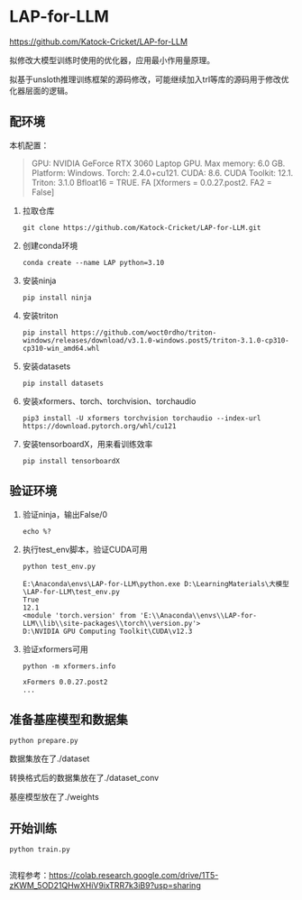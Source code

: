 # LAP-for-LLM

https://github.com/Katock-Cricket/LAP-for-LLM

拟修改大模型训练时使用的优化器，应用最小作用量原理。

拟基于unsloth推理训练框架的源码修改，可能继续加入trl等库的源码用于修改优化器层面的逻辑。

## 配环境

本机配置：

> GPU: NVIDIA GeForce RTX 3060 Laptop GPU. Max memory: 6.0 GB. Platform: Windows.
> Torch: 2.4.0+cu121. CUDA: 8.6. CUDA Toolkit: 12.1. Triton: 3.1.0
> Bfloat16 = TRUE. FA [Xformers = 0.0.27.post2. FA2 = False]

1. 拉取仓库

     ```
     git clone https://github.com/Katock-Cricket/LAP-for-LLM.git
     ```

2. 创建conda环境

     ```
     conda create --name LAP python=3.10
     ```

3. 安装ninja

     ```
     pip install ninja
     ```

4. 安装triton

     ```
     pip install https://github.com/woct0rdho/triton-windows/releases/download/v3.1.0-windows.post5/triton-3.1.0-cp310-cp310-win_amd64.whl
     ```

5. 安装datasets

     ```
     pip install datasets
     ```

7. 安装xformers、torch、torchvision、torchaudio

     ```
     pip3 install -U xformers torchvision torchaudio --index-url https://download.pytorch.org/whl/cu121
     ```

7. 安装tensorboardX，用来看训练效率

     ```
     pip install tensorboardX
     ```

## 验证环境

1. 验证ninja，输出False/0

     ```
     echo %?
     ```

2. 执行test_env脚本，验证CUDA可用

     ```
     python test_env.py
     ```

     ```
     E:\Anaconda\envs\LAP-for-LLM\python.exe D:\LearningMaterials\大模型\LAP-for-LLM\test_env.py 
     True
     12.1
     <module 'torch.version' from 'E:\\Anaconda\\envs\\LAP-for-LLM\\lib\\site-packages\\torch\\version.py'>
     D:\NVIDIA GPU Computing Toolkit\CUDA\v12.3
     ```

3. 验证xformers可用

     ```
     python -m xformers.info
     ```

     ```
     xFormers 0.0.27.post2
     ...
     ```

## 准备基座模型和数据集

```
python prepare.py
```

数据集放在了./dataset

转换格式后的数据集放在了./dataset_conv

基座模型放在了./weights

## 开始训练

```
python train.py
```

```

```

流程参考：https://colab.research.google.com/drive/1T5-zKWM_5OD21QHwXHiV9ixTRR7k3iB9?usp=sharing
